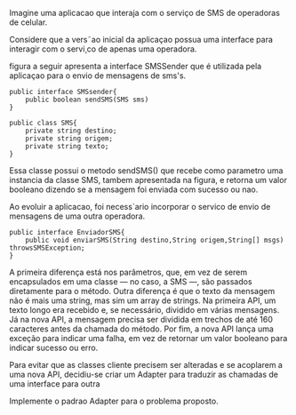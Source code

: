 Imagine uma aplicacao que interaja com o serviço de SMS de
operadoras de celular.

Considere que a vers˜ao inicial da aplicaçao possua uma interface
para interagir com o servi¸co de apenas uma operadora.

figura a seguir apresenta a interface SMSSender que é utilizada
pela aplicaçao para o envio de mensagens de sms's.

    public interface SMSsender{
        public boolean sendSMS(SMS sms)
    }

    public class SMS{
        private string destino;
        private string origem;
        private string texto;
    }

Essa classe possui o metodo sendSMS() que recebe como
parametro uma instancia da classe SMS, tambem apresentada na
figura, e retorna um valor booleano dizendo se a mensagem foi
enviada com sucesso ou nao.


Ao evoluir a aplicacao, foi necess´ario incorporar o servico de envio
de mensagens de uma outra operadora.

    public interface EnviadorSMS{
        public void enviarSMS(String destino,String origem,String[] msgs) throwsSMSException;
    }

A primeira diferença está nos parâmetros, que, em vez de serem encapsulados em uma classe — no caso, a SMS —, são passados diretamente para o método.
Outra diferença é que o texto da mensagem não é mais uma string, mas sim um array de strings.
Na primeira API, um texto longo era recebido e, se necessário, dividido em várias mensagens. Já na nova API, a mensagem precisa ser dividida em trechos de até 160 caracteres antes da chamada do método.
Por fim, a nova API lança uma exceção para indicar uma falha, em vez de retornar um valor booleano para indicar sucesso ou erro.

Para evitar que as classes cliente precisem ser alteradas e se
acoplarem a uma nova API, decidiu-se criar um Adapter para
traduzir as chamadas de uma interface para outra

Implemente o padrao Adapter para o problema proposto.